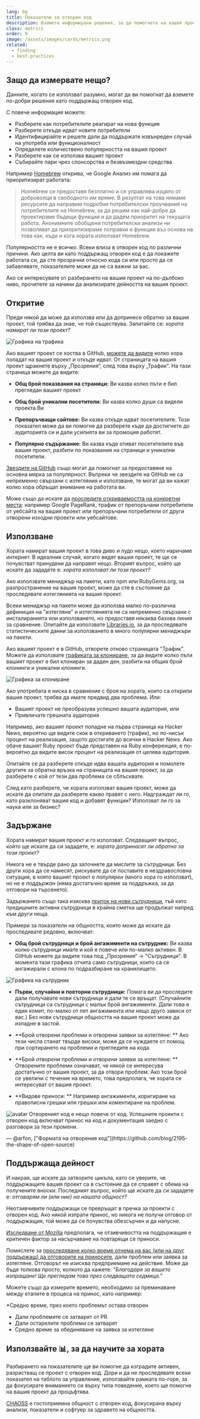 ```yaml
---
lang: bg
title: Показатели за отворен код
description: Вземете информирани решения, за да помогнете на вашия проект с отворен код да процъфтява, като измервате и проследявате неговия успех.
class: metrics
order: 9
image: /assets/images/cards/metrics.png
related:
  - finding
  - best-practices
---
```


## Защо да измервате нещо?

Данните, когато се използват разумно, могат да ви помогнат да вземете по-добри решения като поддържащ отворен код.

С повече информация можете:

* Разберете как потребителите реагират на нова функция
* Разберете откъде идват новите потребители
* Идентифицирайте и решете дали да поддържате извънреден случай на употреба или функционалност
* Определете количествено популярността на вашия проект
* Разберете как се използва вашият проект
* Събирайте пари чрез спонсорства и безвъзмездни средства

Например [Homebrew](https://github.com/Homebrew/brew/blob/bbed7246bc5c5b7acb8c1d427d10b43e090dfd39/docs/Analytics.md) открива, че Google Анализ им помага да приоритизират работата:

> Homebrew се предоставя безплатно и се управлява изцяло от доброволци в свободното им време. В резултат на това нямаме ресурсите да направим подробни потребителски проучвания на потребителите на Homebrew, за да решим как най-добре да проектираме бъдещи функции и да дадем приоритет на текущата работа. Анонимните обобщени потребителски анализи ни позволяват да приоритизираме поправки и функции въз основа на това как, къде и кога хората използват Homebrew.

Популярността не е всичко. Всеки влиза в отворен код по различни причини. Ако целта ви като поддържащ отворен код е да покажете работата си, да сте прозрачни относно кода си или просто да се забавлявате, показателите може да не са важни за вас.

Ако се интересувате от разбирането на вашия проект на по-дълбоко ниво, прочетете за начини да анализирате дейността на вашия проект.

## Откритие

Преди някой да може да използва или да допринесе обратно за вашия проект, той трябва да знае, че той съществува. Запитайте се: _хората намират ли този проект?_

![Графика на трафика](/assets/images/metrics/repo_traffic_graphs_tooltip.png)

Ако вашият проект се хоства в GitHub, [можете да видите](https://help.github.com/articles/about-repository-graphs/#traffic) колко хора попадат на вашия проект и откъде идват. От страницата на вашия проект щракнете върху „Прозрения“, след това върху „Трафик“. На тази страница можете да видите:

* **Общ брой показвания на страници:** Ви казва колко пъти е бил прегледан вашият проект

* **Общ брой уникални посетители:** Ви казва колко души са видели проекта Ви

* **Препоръчващи сайтове:** Ви казва откъде идват посетителите. Този показател може да ви помогне да разберете къде да достигнете до аудиторията си и дали усилията ви за промоция работят.

* **Популярно съдържание:** Ви казва къде отиват посетителите във вашия проект, разбити по показвания на страници и уникални посетители.

[Звездите на GitHub](https://help.github.com/articles/about-stars/) също могат да помогнат за предоставяне на основна мярка за популярност. Въпреки че звездите на GitHub не са непременно свързани с изтегляния и използване, те могат да ви кажат колко хора обръщат внимание на работата ви.

Може също да искате да [проследите откриваемостта на конкретни места](https://opensource.com/business/16/6/pirate-metrics): например Google PageRank, трафик от препоръчани потребители от уебсайта на вашия проект или препоръчани потребители от други отворени изходни проекти или уебсайтове.

## Използване

Хората намират вашия проект в това диво и лудо нещо, което наричаме интернет. В идеалния случай, когато видят вашия проект, те ще се почувстват принудени да направят нещо. Вторият въпрос, който ще искате да зададете е: _хората използват ли този проект?_

Ако използвате мениджър на пакети, като npm или RubyGems.org, за разпространение на вашия проект, може да сте в състояние да проследявате изтеглянията на вашия проект.

Всеки мениджър на пакети може да използва малко по-различна дефиниция на "изтегляне" и изтеглянията не са непременно свързани с инсталиранията или използването, но предоставя някаква базова линия за сравнение. Опитайте да използвате [Libraries.io](https://libraries.io/), за да проследявате статистическите данни за използването в много популярни мениджъри на пакети.

Ако вашият проект е в GitHub, отворете отново страницата "Трафик". Можете да използвате [графиката за клониране](https://github.com/blog/1873-clone-graphs), за да видите колко пъти вашият проект е бил клониран за даден ден, разбити на общия брой клонинги и уникални клонинги.

![Графика за клониране](/assets/images/metrics/clone_graph.png)

Ако употребата е ниска в сравнение с броя на хората, които са открили вашия проект, трябва да имате предвид два проблема. Или:

* Вашият проект не преобразува успешно вашата аудитория, или
* Привличате грешната аудитория

Например, ако вашият проект попадне на първа страница на Hacker News, вероятно ще видите скок в откриването (трафик), но по-нисък процент на реализация, защото достигате до всички в Hacker News. Ако обаче вашият Ruby проект бъде представен на Ruby конференция, е по-вероятно да видите висок процент на реализация от целева аудитория.

Опитайте се да разберете откъде идва вашата аудитория и помолете другите за обратна връзка на страницата на вашия проект, за да разберете с кой от тези два проблема се сблъсквате.

След като разберете, че хората използват вашия проект, може да искате да опитате да разберете какво правят с него. Надграждат ли го, като разклоняват вашия код и добавят функции? Използват ли го за наука или за бизнес?

## Задържане

Хората намират вашия проект и го използват. Следващият въпрос, който ще искате да си зададете, е: _хората допринасят ли обратно за този проект?_

Никога не е твърде рано да започнете да мислите за сътрудници. Без други хора да се намесят, рискувате да се поставите в нездравословна ситуация, в която вашият проект е _популярен_ (много хора го използват), но не е _поддържан_ (няма достатъчно време за поддръжка, за да отговори на търсенето).

Задържането също така изисква [приток на нови сътрудници](http://blog.abigailcabunoc.com/increasing-developer-engagement-at-mozilla-science-learning-advocacy#contributor-pathways_2), тъй като предишните активни сътрудници в крайна сметка ще продължат напред към други неща.

Примери за показатели на общността, които може да искате да проследявате редовно, включват:

* **Общ брой сътрудници и брой ангажименти на сътрудник:** Ви казва колко сътрудници имате и кой е повече или по-малко активен. В GitHub можете да видите това под „Прозрения“ -> "Сътрудници". В момента тази графика отчита само сътрудници, които са се ангажирали с клона по подразбиране на хранилището.

![Графика на сътрудник](/assets/images/metrics/repo_contributors_specific_graph.png)

* **Първи, случайни и повторни сътрудници:** Помага ви да проследите дали получавате нови сътрудници и дали те се връщат. (Случайните сътрудници са сътрудници с малък брой ангажименти. Дали това е един комит, по-малко от пет ангажимента или нещо друго зависи от вас.) Без нови сътрудници общността на вашия проект може да изпадне в застой.

* **Брой отворени проблеми и отворени заявки за изтегляне: ** Ако тези числа станат твърде високи, може да се нуждаете от помощ при сортирането на проблеми и прегледите на кода.

* **Брой _отворени_ проблеми и _отворени_ заявки за изтегляне: ** Отворените проблеми означават, че някой се интересува достатъчно от вашия проект, за да отвори проблем. Ако този брой се увеличи с течение на времето, това предполага, че хората се интересуват от вашия проект.

* **Видове приноси: ** Например ангажименти, коригиране на правописни грешки или грешки или коментиране на проблем.

<aside markdown="1" class="pquote">
  <img src="https://avatars.githubusercontent.com/arfon?s=180" class="pquote-avatar" alt="avatar">
  Отвореният код е нещо повече от код. Успешните проекти с отворен код включват принос на код и документация заедно с разговори за тези промени.
  <p markdown="1" class="pquote-credit">
— @arfon, ["Формата на отворения код"](https://github.com/blog/2195-the-shape-of-open-source)
  </p>
</aside>

## Поддържаща дейност

И накрая, ще искате да затворите цикъла, като се уверите, че поддържащите вашия проект са в състояние да се справят с обема на получените вноски. Последният въпрос, който ще искате да си зададете е: _отговарям ли (или ние) на нашата общност?_

Неотзивчивите поддържащи се превръщат в пречка за проекти с отворен код. Ако някой изпрати принос, но никога не получи отговор от поддържащия, той може да се почувства обезсърчен и да напусне.

[Изследване от Mozilla](https://docs.google.com/presentation/d/1hsJLv1ieSqtXBzd5YZusY-mB8e1VJzaeOmh8Q4VeMio/edit#slide=id.g43d857af8_0177) предполага, че отзивчивостта на поддържащия е критичен фактор за насърчаване на повтарящи се приноси.

Помислете за [проследяване колко време отнема на вас (или на друг поддържащ) да отговорите на приносите](https://github.blog/2023-07-19-metrics-for-issues-pull-requests-and-discussions/), дали проблем или заявка за изтегляне. Отговорът не изисква предприемане на действие. Може да бъде толкова просто, колкото да кажете: _"Благодаря за вашето изпращане! Ще прегледам това през следващата седмица."_

Можете също да измерите времето, необходимо за преминаване между етапите в процеса на принос, като например:

*Средно време, през което проблемът остава отворен
* Дали проблемите се затварят от PR
* Дали остарелите проблеми се затварят
* Средно време за обединяване на заявка за изтегляне

## Използвайте 📊, за да научите за хората

Разбирането на показателите ще ви помогне да изградите активен, разрастващ се проект с отворен код. Дори и да не проследявате всеки показател на таблото за управление, използвайте рамката по-горе, за да фокусирате вниманието си върху типа поведение, което ще помогне на вашия проект да процъфтява.

[CHAOSS](https://chaoss.community/) е гостоприемна общност с отворен код, фокусирана върху анализи, показатели и софтуер за здравето на общността.
